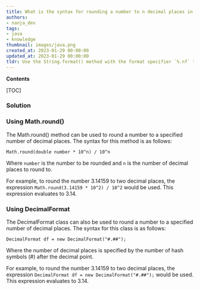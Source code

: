 ```yaml
---
title: What is the syntax for rounding a number to n decimal places in java?
authors:
- nanja_dev
tags:
- java
- knowledge
thumbnail: images/java.png
created_at: 2023-01-29 00:00:00
updated_at: 2023-01-29 00:00:00
tldr: Use the String.format() method with the format specifier `%.nf` to round a number to n decimal places in Java.
---
```


**Contents**

[TOC]

### Solution

### Using Math.round()

The Math.round() method can be used to round a number to a specified number of decimal places. The syntax for this method is as follows:

`Math.round(double number * 10^n) / 10^n`

Where `number` is the number to be rounded and `n` is the number of decimal places to round to.

For example, to round the number 3.14159 to two decimal places, the expression `Math.round(3.14159 * 10^2) / 10^2` would be used. This expression evaluates to 3.14.

### Using DecimalFormat

The DecimalFormat class can also be used to round a number to a specified number of decimal places. The syntax for this class is as follows:

`DecimalFormat df = new DecimalFormat("#.##");`

Where the number of decimal places is specified by the number of hash symbols (#) after the decimal point.

For example, to round the number 3.14159 to two decimal places, the expression `DecimalFormat df = new DecimalFormat("#.##");` would be used. This expression evaluates to 3.14.

